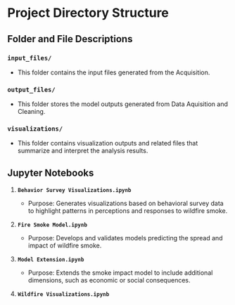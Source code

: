 # Project Directory Structure


## Folder and File Descriptions

### **`input_files/`**
- This folder contains the input files generated from the Acquisition.

### **`output_files/`**
- This folder stores the model outputs generated from Data Aquisition and Cleaning.

### **`visualizations/`**
- This folder contains visualization outputs and related files that summarize and interpret the analysis results.


## Jupyter Notebooks

1. **`Behavior Survey Visualizations.ipynb`**
   - Purpose: Generates visualizations based on behavioral survey data to highlight patterns in perceptions and responses to wildfire smoke.

2. **`Fire Smoke Model.ipynb`**
   - Purpose: Develops and validates models predicting the spread and impact of wildfire smoke.

3. **`Model Extension.ipynb`**
   - Purpose: Extends the smoke impact model to include additional dimensions, such as economic or social consequences.

4. **`Wildfire Visualizations.ipynb`**


